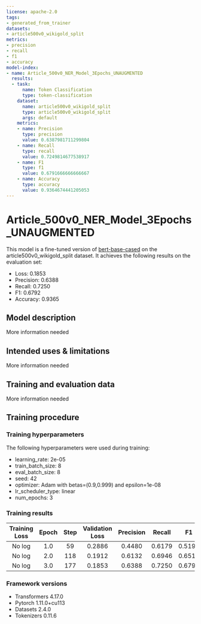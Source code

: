 ```yaml
---
license: apache-2.0
tags:
- generated_from_trainer
datasets:
- article500v0_wikigold_split
metrics:
- precision
- recall
- f1
- accuracy
model-index:
- name: Article_500v0_NER_Model_3Epochs_UNAUGMENTED
  results:
  - task:
      name: Token Classification
      type: token-classification
    dataset:
      name: article500v0_wikigold_split
      type: article500v0_wikigold_split
      args: default
    metrics:
    - name: Precision
      type: precision
      value: 0.6387981711299804
    - name: Recall
      type: recall
      value: 0.7249814677538917
    - name: F1
      type: f1
      value: 0.6791666666666667
    - name: Accuracy
      type: accuracy
      value: 0.9364674441205053
---
```


<!-- This model card has been generated automatically according to the information the Trainer had access to. You
should probably proofread and complete it, then remove this comment. -->

# Article_500v0_NER_Model_3Epochs_UNAUGMENTED

This model is a fine-tuned version of [bert-base-cased](https://huggingface.co/bert-base-cased) on the article500v0_wikigold_split dataset.
It achieves the following results on the evaluation set:
- Loss: 0.1853
- Precision: 0.6388
- Recall: 0.7250
- F1: 0.6792
- Accuracy: 0.9365

## Model description

More information needed

## Intended uses & limitations

More information needed

## Training and evaluation data

More information needed

## Training procedure

### Training hyperparameters

The following hyperparameters were used during training:
- learning_rate: 2e-05
- train_batch_size: 8
- eval_batch_size: 8
- seed: 42
- optimizer: Adam with betas=(0.9,0.999) and epsilon=1e-08
- lr_scheduler_type: linear
- num_epochs: 3

### Training results

| Training Loss | Epoch | Step | Validation Loss | Precision | Recall | F1     | Accuracy |
|:-------------:|:-----:|:----:|:---------------:|:---------:|:------:|:------:|:--------:|
| No log        | 1.0   | 59   | 0.2886          | 0.4480    | 0.6179 | 0.5194 | 0.9012   |
| No log        | 2.0   | 118  | 0.1912          | 0.6132    | 0.6946 | 0.6514 | 0.9327   |
| No log        | 3.0   | 177  | 0.1853          | 0.6388    | 0.7250 | 0.6792 | 0.9365   |


### Framework versions

- Transformers 4.17.0
- Pytorch 1.11.0+cu113
- Datasets 2.4.0
- Tokenizers 0.11.6
